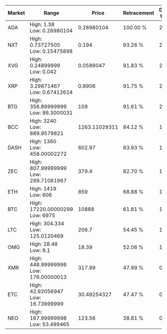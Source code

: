 | Market | Range | Price| Retracement | Doubles to 50% |
| --- | --- | --- | --- | --- |
| ADA | High: 1.38<br />Low: 0.28980104 | 0.28980104 | 100.00 % | 2.88 |
| NXT | High: 0.73727505<br />Low: 0.15475898 | 0.194 | 93.26 % | 2.30 |
| XVG | High: 0.24899999<br />Low: 0.042 | 0.0589047 | 91.83 % | 2.47 |
| XRP | High: 3.29871467<br />Low: 0.67412624 | 0.8906 | 91.75 % | 2.23 |
| BTG | High: 356.89999999<br />Low: 86.3000031 | 109 | 91.61 % | 2.03 |
| BCC | High: 3240<br />Low: 889.9579821 | 1263.11029311 | 84.12 % | 1.63 |
| DASH | High: 1360<br />Low: 458.00002272 | 602.97 | 83.93 % | 1.51 |
| ZEC | High: 807.99999999<br />Low: 289.71061967 | 379.4 | 82.70 % | 1.45 |
| ETH | High: 1419<br />Low: 606 | 859 | 68.88 % | 1.18 |
| BTC | High: 17220.00000299<br />Low: 6975 | 10888 | 61.81 % | 1.11 |
| LTC | High: 304.334<br />Low: 125.0120469 | 206.7 | 54.45 % | 1.04 |
| OMG | High: 28.48<br />Low: 9.1 | 18.39 | 52.06 % | 1.02 |
| XMR | High: 448.99999998<br />Low: 176.00000013 | 317.99 | 47.99 % | 0.00 |
| ETC | High: 42.92056947<br />Low: 16.73999999 | 30.49254327 | 47.47 % | 0.00 |
| NEO | High: 167.99999998<br />Low: 53.499465 | 123.56 | 38.81 % | 0.00 |
